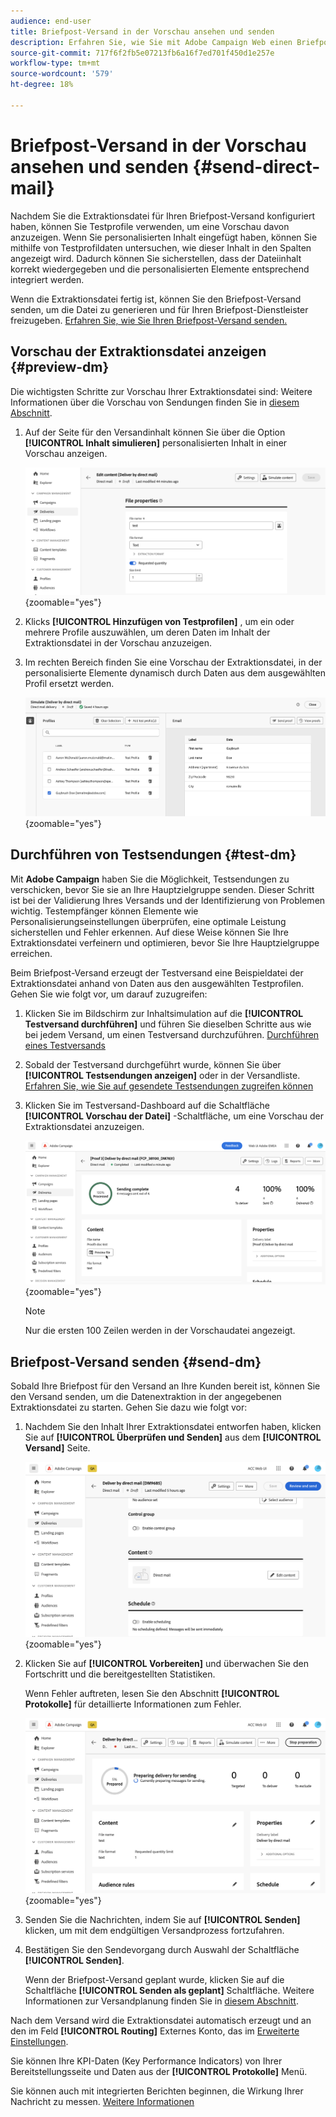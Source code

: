 ```yaml
---
audience: end-user
title: Briefpost-Versand in der Vorschau ansehen und senden
description: Erfahren Sie, wie Sie mit Adobe Campaign Web einen Briefpost-Versand in der Vorschau anzeigen und senden können.
source-git-commit: 717f6f2fb5e07213fb6a16f7ed701f450d1e257e
workflow-type: tm+mt
source-wordcount: '579'
ht-degree: 18%

---
```



# Briefpost-Versand in der Vorschau ansehen und senden {#send-direct-mail}

Nachdem Sie die Extraktionsdatei für Ihren Briefpost-Versand konfiguriert haben, können Sie Testprofile verwenden, um eine Vorschau davon anzuzeigen. Wenn Sie personalisierten Inhalt eingefügt haben, können Sie mithilfe von Testprofildaten untersuchen, wie dieser Inhalt in den Spalten angezeigt wird. Dadurch können Sie sicherstellen, dass der Dateiinhalt korrekt wiedergegeben und die personalisierten Elemente entsprechend integriert werden.

Wenn die Extraktionsdatei fertig ist, können Sie den Briefpost-Versand senden, um die Datei zu generieren und für Ihren Briefpost-Dienstleister freizugeben. [Erfahren Sie, wie Sie Ihren Briefpost-Versand senden.](#dm-send)

## Vorschau der Extraktionsdatei anzeigen {#preview-dm}

Die wichtigsten Schritte zur Vorschau Ihrer Extraktionsdatei sind: Weitere Informationen über die Vorschau von Sendungen finden Sie in [diesem Abschnitt](../preview-test/preview-content.md).

1. Auf der Seite für den Versandinhalt können Sie über die Option **[!UICONTROL Inhalt simulieren]** personalisierten Inhalt in einer Vorschau anzeigen.

   ![](assets/dm-simulate.png){zoomable=&quot;yes&quot;}

1. Klicks **[!UICONTROL Hinzufügen von Testprofilen]** , um ein oder mehrere Profile auszuwählen, um deren Daten im Inhalt der Extraktionsdatei in der Vorschau anzuzeigen.

1. Im rechten Bereich finden Sie eine Vorschau der Extraktionsdatei, in der personalisierte Elemente dynamisch durch Daten aus dem ausgewählten Profil ersetzt werden.

   ![](assets/dm-preview-right.png){zoomable=&quot;yes&quot;}

## Durchführen von Testsendungen {#test-dm}

Mit **Adobe Campaign** haben Sie die Möglichkeit, Testsendungen zu verschicken, bevor Sie sie an Ihre Hauptzielgruppe senden. Dieser Schritt ist bei der Validierung Ihres Versands und der Identifizierung von Problemen wichtig. Testempfänger können Elemente wie Personalisierungseinstellungen überprüfen, eine optimale Leistung sicherstellen und Fehler erkennen. Auf diese Weise können Sie Ihre Extraktionsdatei verfeinern und optimieren, bevor Sie Ihre Hauptzielgruppe erreichen.

Beim Briefpost-Versand erzeugt der Testversand eine Beispieldatei der Extraktionsdatei anhand von Daten aus den ausgewählten Testprofilen. Gehen Sie wie folgt vor, um darauf zuzugreifen:

1. Klicken Sie im Bildschirm zur Inhaltsimulation auf die **[!UICONTROL Testversand durchführen]** und führen Sie dieselben Schritte aus wie bei jedem Versand, um einen Testversand durchzuführen. [Durchführen eines Testversands](../preview-test/test-deliveries.md)

1. Sobald der Testversand durchgeführt wurde, können Sie über **[!UICONTROL Testsendungen anzeigen]** oder in der Versandliste. [Erfahren Sie, wie Sie auf gesendete Testsendungen zugreifen können](../preview-test/test-deliveries.md#access-test-deliveries)

1. Klicken Sie im Testversand-Dashboard auf die Schaltfläche **[!UICONTROL Vorschau der Datei]** -Schaltfläche, um eine Vorschau der Extraktionsdatei anzuzeigen.

   ![](assets/dm-proof.png){zoomable=&quot;yes&quot;}

   >[!NOTE]
   >
   >Nur die ersten 100 Zeilen werden in der Vorschaudatei angezeigt.

## Briefpost-Versand senden {#send-dm}

Sobald Ihre Briefpost für den Versand an Ihre Kunden bereit ist, können Sie den Versand senden, um die Datenextraktion in der angegebenen Extraktionsdatei zu starten. Gehen Sie dazu wie folgt vor:

1. Nachdem Sie den Inhalt Ihrer Extraktionsdatei entworfen haben, klicken Sie auf **[!UICONTROL Überprüfen und Senden]** aus dem **[!UICONTROL Versand]** Seite.

   ![](assets/dm-review-send.png){zoomable=&quot;yes&quot;}

1. Klicken Sie auf **[!UICONTROL Vorbereiten]** und überwachen Sie den Fortschritt und die bereitgestellten Statistiken.

   Wenn Fehler auftreten, lesen Sie den Abschnitt **[!UICONTROL Protokolle]** für detaillierte Informationen zum Fehler.

   ![](assets/dm-prepare.png){zoomable=&quot;yes&quot;}

1. Senden Sie die Nachrichten, indem Sie auf **[!UICONTROL Senden]** klicken, um mit dem endgültigen Versandprozess fortzufahren.

1. Bestätigen Sie den Sendevorgang durch Auswahl der Schaltfläche **[!UICONTROL Senden]**.

   Wenn der Briefpost-Versand geplant wurde, klicken Sie auf die Schaltfläche **[!UICONTROL Senden als geplant]** Schaltfläche. Weitere Informationen zur Versandplanung finden Sie in [diesem Abschnitt](../msg/gs-messages.md#schedule-the-delivery-sending).

Nach dem Versand wird die Extraktionsdatei automatisch erzeugt und an den im Feld **[!UICONTROL Routing]** Externes Konto, das im [Erweiterte Einstellungen](../advanced-settings/delivery-settings.md).

Sie können Ihre KPI-Daten (Key Performance Indicators) von Ihrer Bereitstellungsseite und Daten aus der **[!UICONTROL Protokolle]** Menü.

Sie können auch mit integrierten Berichten beginnen, die Wirkung Ihrer Nachricht zu messen. [Weitere Informationen](../reporting/direct-mail.md)